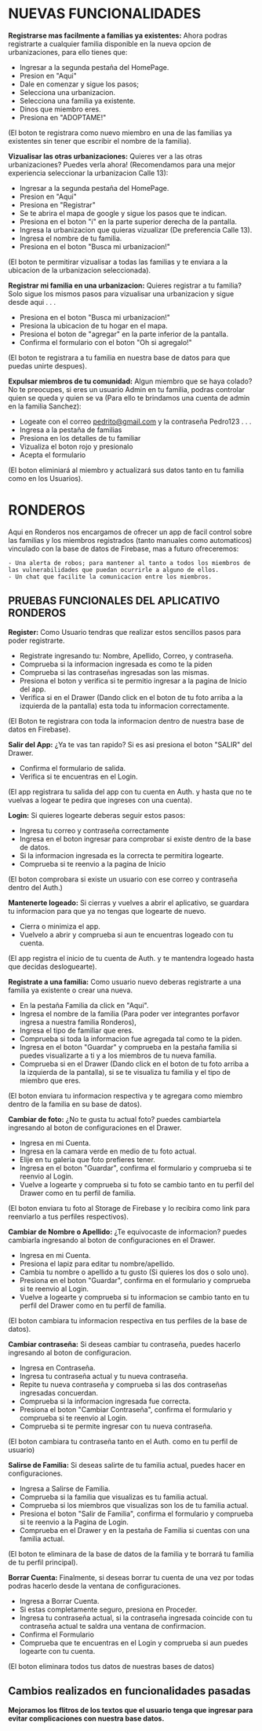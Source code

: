 # NUEVAS FUNCIONALIDADES

**Registrarse mas facilmente a familias ya existentes:**
Ahora podras registrarte a cualquier familia disponible en la nueva opcion de urbanizaciones, para ello tienes que:
  - Ingresar a la segunda pestaña del HomePage.
  - Presion en "Aqui"
  - Dale en comenzar y sigue los pasos;
  - Selecciona una urbanizacion.
  - Selecciona una familia ya existente.
  - Dinos que miembro eres.
  - Presiona en "ADOPTAME!"
  
  (El boton te registrara como nuevo miembro en una de las familias ya existentes sin tener que escribir el nombre de la familia).
  
**Vizualisar las otras urbanizaciones:**
Quieres ver a las otras urbanizaciones? Puedes verla ahora! (Recomendamos para una mejor experiencia seleccionar la urbanizacion Calle 13):
  - Ingresar a la segunda pestaña del HomePage.
  - Presion en "Aqui"
  - Presiona en "Registrar"
  - Se te abrira el mapa de google y sigue los pasos que te indican.
  - Presiona en el boton "i" en la parte superior derecha de la pantalla.
  - Ingresa la urbanizacion que quieras vizualizar (De preferencia Calle 13).
  - Ingresa el nombre de tu familia.
  - Presiona en el boton "Busca mi urbanizacion!"
  
  (El boton te permitirar vizualisar a todas las familias y te enviara a la ubicacion de la urbanizacion seleccionada).

**Registrar mi familia en una urbanizacion:**
Quieres registrar a tu familia? Solo sigue los mismos pasos para vizualisar una urbanizacion y sigue desde aqui
  . . .
  - Presiona en el boton "Busca mi urbanizacion!"
  - Presiona la ubicacion de tu hogar en el mapa.
  - Presiona el boton de "agregar" en la parte inferior de la pantalla.
  - Confirma el formulario con el boton "Oh si agregalo!"
  
  (El boton te registrara a tu familia en nuestra base de datos para que puedas unirte despues).

 **Expulsar miembros de tu comunidad:**
Algun miembro que se haya colado? No te preocupes, si eres un usuario Admin en tu familia, podras controlar quien se queda y quien se va (Para ello te brindamos una cuenta de admin en la familia Sanchez):

  - Logeate con el correo pedrito@gmail.com y la contraseña Pedro123
  . . .
  - Ingresa a la pestaña de familias
  - Presiona en los detalles de tu familiar
  - Vizualiza el boton rojo y presionalo
  - Acepta el formulario
  
  (El boton eliminiará al miembro y actualizará sus datos tanto en tu familia como en los Usuarios).



# RONDEROS

Aqui en Ronderos nos encargamos de ofrecer un app de facil control sobre las familias y los miembros registrados (tanto manuales como automaticos) vinculado con la base de datos de Firebase, mas a futuro ofreceremos:

    - Una alerta de robos; para mantener al tanto a todos los miembros de las vulnerabilidades que puedan ocurrirle a alguno de ellos.
    - Un chat que facilite la comunicacion entre los miembros.

## PRUEBAS FUNCIONALES DEL APLICATIVO RONDEROS

**Register:**
Como Usuario tendras que realizar estos sencillos pasos para poder registrarte.
  - Registrate ingresando tu: Nombre, Apellido, Correo, y contraseña.
  - Comprueba si la informacion ingresada es como te la piden
  - Comprueba si las contraseñas ingresadas son las mismas.
  - Presiona el boton y verifica si te permitio ingresar a la pagina de Inicio del app.
  - Verifica si en el Drawer (Dando click en el boton de tu foto arriba a la izquierda de la pantalla) esta toda tu informacion correctamente.
  
  (El Boton te registrara con toda la informacion dentro de nuestra base de datos en Firebase).
  
**Salir del App:**
¿Ya te vas tan rapido? Si es asi presiona el boton "SALIR" del Drawer.
  - Confirma el formulario de salida.
  - Verifica si te encuentras en el Login.
  
  (El app registrara tu salida del app con tu cuenta en Auth. y hasta que no te vuelvas a logear te pedira que ingreses con una cuenta).
  
**Login:**
Si quieres logearte deberas seguir estos pasos:
  - Ingresa tu correo y contraseña correctamente
  - Ingresa en el boton ingresar para comprobar si existe dentro de la base de datos.
  - Si la informacion ingresada es la correcta te permitira logearte.
  - Comprueba si te reenvio a la pagina de Inicio
  
  (El boton comprobara si existe un usuario con ese correo y contraseña dentro del Auth.)
  
**Mantenerte logeado:**
Si cierras y vuelves a abrir el aplicativo, se guardara tu informacion para que ya no tengas que logearte de nuevo.
  - Cierra o minimiza el app.
  - Vuelvelo a abrir y comprueba si aun te encuentras logeado con tu cuenta.
  
  (El app registra el inicio de tu cuenta de Auth. y te mantendra logeado hasta que decidas desloguearte).
  
  
**Registrate a una familia:**
Como usuario nuevo deberas registrarte a una familia ya existente o crear una nueva.
  - En la pestaña Familia da click en "Aqui".
  - Ingresa el nombre de la familia (Para poder ver integrantes porfavor ingresa a nuestra familia Ronderos),
  - Ingresa el tipo de familiar que eres.
  - Comprueba si toda la informacion fue agregada tal como te la piden.
  - Ingresa en el boton "Guardar" y comprueba en la pestaña familia si puedes visualizarte a ti y a los miembros de tu nueva familia.
  - Comprueba si en el Drawer (Dando click en el boton de tu foto arriba a la izquierda de la pantalla), si se te visualiza tu familia y el tipo de miembro que eres.
  
  (El boton enviara tu informacion respectiva y te agregara como miembro dentro de la familia en su base de datos).
  
**Cambiar de foto:**
¿No te gusta tu actual foto? puedes cambiartela ingresando al boton de configuraciones en el Drawer.
  - Ingresa en mi Cuenta.
  - Ingresa en la camara verde en medio de tu foto actual.
  - Elije en tu galeria que foto prefieres tener.
  - Ingresa en el boton "Guardar", confirma el formulario y comprueba si te reenvio al Login.
  - Vuelve a logearte y comprueba si tu foto se cambio tanto en tu perfil del Drawer como en tu perfil de familia.
  
  (El boton enviara tu foto al Storage de Firebase y lo recibira como link para reenviarlo a tus perfiles respectivos).
  
**Cambiar de Nombre o Apellido:**
¿Te equivocaste de informacion? puedes cambiarla ingresando al boton de configuraciones en el Drawer.
  - Ingresa en mi Cuenta.
  - Presiona el lapiz para editar tu nombre/apellido.
  - Cambia tu nombre o apellido a tu gusto (Si quieres los dos o solo uno).
  - Presiona en el boton "Guardar", confirma en el formulario y comprueba si te reenvio al Login.
  - Vuelve a logearte y comprueba si tu informacion se cambio tanto en tu perfil del Drawer como en tu perfil de familia.
  
  (El boton cambiara tu informacion respectiva en tus perfiles de la base de datos).
  
**Cambiar contraseña:**
Si deseas cambiar tu contraseña, puedes hacerlo ingresando al boton de configuracion.
  - Ingresa en Contraseña.
  - Ingresa tu contraseña actual y tu nueva contraseña.
  - Repite tu nueva contraseña y comprueba si las dos contraseñas ingresadas concuerdan.
  - Comprueba si la informacion ingresada fue correcta.
  - Presiona el boton "Cambiar Contraseña", confirma el formulario y comprueba si te reenvio al Login.
  - Comprueba si te permite ingresar con tu nueva contraseña.
  
  (El boton cambiara tu contraseña tanto en el Auth. como en tu perfil de usuario)
  
**Salirse de Familia:**
Si deseas salirte de tu familia actual, puedes hacer en configuraciones.
  - Ingresa a Salirse de Familia.
  - Comprueba si la familia que visualizas es tu familia actual.
  - Comprueba si los miembros que visualizas son los de tu familia actual.
  - Presiona el boton "Salir de Familia", confirma el formulario y comprueba si te reenvio a la Pagina de Login.
  - Comprueba en el Drawer y en la pestaña de Familia si cuentas con una familia actual.
  
  (El boton te eliminara de la base de datos de la familia y te borrará tu familia de tu perfil principal).
  
**Borrar Cuenta:**
Finalmente, si deseas borrar tu cuenta de una vez por todas podras hacerlo desde la ventana de configuraciones.
  - Ingresa a Borrar Cuenta.
  - Si estas completamente seguro, presiona en Proceder.
  - Ingresa tu contraseña actual, si la contraseña ingresada coincide con tu contraseña actual te saldra una ventana de confirmacion.
  - Confirma el Formulario
  - Comprueba que te encuentras en el Login y comprueba si aun puedes logearte con tu cuenta.
  
  (El boton eliminara todos tus datos de nuestras bases de datos)

## Cambios realizados en funcionalidades pasadas

**Mejoramos los flitros de los textos que el usuario tenga que ingresar para evitar complicaciones con nuestra base datos.**
